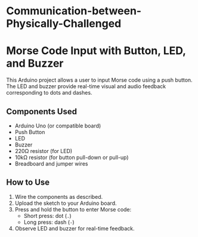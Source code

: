 # Communication-between-Physically-Challenged

# Morse Code Input with Button, LED, and Buzzer

This Arduino project allows a user to input Morse code using a push button. The LED and buzzer provide real-time visual and audio feedback corresponding to dots and dashes.

## Components Used

- Arduino Uno (or compatible board)
- Push Button
- LED
- Buzzer
- 220Ω resistor (for LED)
- 10kΩ resistor (for button pull-down or pull-up)
- Breadboard and jumper wires

## How to Use

1. Wire the components as described.
2. Upload the sketch to your Arduino board.
3. Press and hold the button to enter Morse code:
   - Short press: dot (`.`)
   - Long press: dash (`-`)
4. Observe LED and buzzer for real-time feedback.
